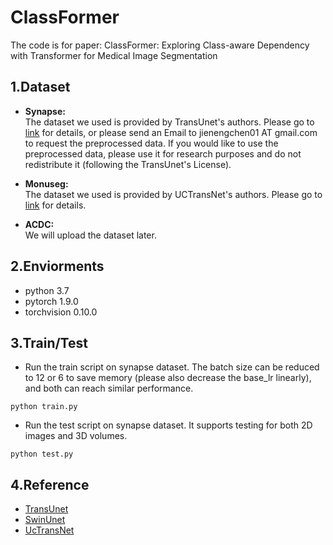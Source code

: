 # ClassFormer
The code is for paper: ClassFormer: Exploring Class-aware Dependency with Transformer for Medical Image Segmentation
## 1.Dataset
- **Synapse:**  
The dataset we used is provided by TransUnet's authors. Please go to [link](https://github.com/Beckschen/TransUNet) for details, or please send an Email to jienengchen01 AT gmail.com to request the preprocessed data. If you would like to use the preprocessed data, please use it for research purposes and do not redistribute it (following the TransUnet's License).  
 
- **Monuseg:**  
The dataset we used is provided by UCTransNet's authors. Please go to [link](https://github.com/McGregorWwww/UCTransNet) for details.  
- **ACDC:**  
We will upload the dataset later.

## 2.Enviorments
- python 3.7
- pytorch 1.9.0
- torchvision 0.10.0
## 3.Train/Test
- Run the train script on synapse dataset. The batch size can be reduced to 12 or 6 to save memory (please also decrease the base_lr linearly), and both can reach similar performance.  
```
python train.py
```
- Run the test script on synapse dataset. It supports testing for both 2D images and 3D volumes.
```
python test.py
```
## 4.Reference
- [TransUnet](https://github.com/Beckschen/TransUNet)
- [SwinUnet](https://github.com/HuCaoFighting/Swin-Unet)
- [UcTransNet](https://github.com/McGregorWwww/UCTransNet)
